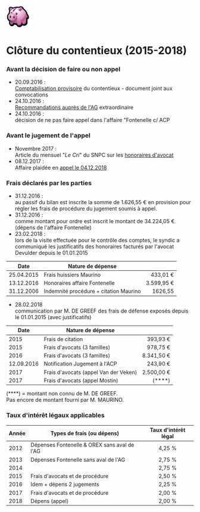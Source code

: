 <link rel="stylesheet" href="normal4.css">

![](icon_earn.png)

# Clôture du contentieux (2015-2018)

### Avant la décision de faire ou non appel

* 20.09.2016 :<br>[Comptabilisation provisoire](20160920.pdf) du contentieux - document joint aux convocations
* 24.10.2016 :<br>[Recommandations auprès de l'AG](AG_20161024.pdf) extraordinaire
* 24.10.2016 :<br>décision de ne pas faire appel dans l'affaire "Fontenelle c/ ACP

### Avant le jugement de l'appel

* Novembre 2017 :<br>Article du mensuel "*Le Cri*" du SNPC sur les [honoraires d'avocat](Cri_418.pdf)
* 08.12.2017 :<br>Affaire plaidée en [appel le 04.12.2018](Devulder_20181205.pdf)

### Frais déclarés par les parties

* 31.12.2016 :<br>
au passif du bilan est inscrite la somme de 1.626,55 &euro; en provision pour régler les frais de procédure du jugement soumis à appel.
* 31.12.2016 :<br>
comme montant pour ordre est inscrit le montant de 34.224,05 &euro; (dépens de l'affaire Fontenelle)
* 23.02.2018 :<br>
lors de la visite effectuée pour le contrôle des comptes, le syndic a communiqué les justificatifs des honoraires facturés par l'avocat Devulder depuis le 01.01.2015

| Date | Nature de dépense | &nbsp; |
| --- | --- | ---: |
| 25.04.2015 | Frais huissiers Maurino |433,01 &euro; |
| 13.12.2016 | Honoraires affaire Fontenelle |	3.599,95 &euro; |
| 31.12.2006 |Indemnité procédure + citation Maurino | 1626,55 |

* 28.02.2018<br>
communication par M. DE GREEF des frais de défense exposés depuis le 01.01.2015 (avec justificatifs)

| Date | Nature de dépense | &nbsp; |
| --- | --- | ---: |
| 2015 | Frais de citation | 393,93 &euro; |
| 2015 | Frais d'avocats (3 familles) | 978,75 &euro; |
| 2016 | Frais d'avocats (3 familles) | 8.341,50 &euro; |
| 12.09.2016 | Notification Jugement à l'ACP | 243,90 &euro; |
| 2017 | Frais d'avocats (appel Van der Veken) | 2.500,00 &euro; |
| 2017 | Frais d'avocats (appel Mostin) | (****) |

(****) = montant non connu de M. DE GREEF.<br>Pas encore de montant fourni par M. MAURINO.

### Taux d'intérêt légaux applicables

| Année | Types de frais (ou dépens) | Taux d'intérêt légal |
| --- | --- | :---: |
| 2012 | Dépenses Fontenelle & OREX sans aval de l'AG | 4,25 % |
| 2013 | Dépenses Fontenelle sans aval de l'AG | 2,75 % |
| 2014 | &nbsp; | 2,75 % |
| 2015 | Frais d'avocats et de procédure | 2,50 % |
| 2016 | Idem + dépens 2 jugements | 2,25 % |
| 2017 | Frais d'avocats et de procédure | 2,00 % |
| 2018 | Dépens (appel) | 2,00 % |

